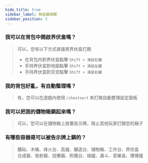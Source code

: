 ```yaml
---
hide_title: true
sidebar_label: 與容器相關
sidebar_position: 3
---
```


### **我可以在背包中開啟界伏盒嗎？**
> 可以，您有以下方式直接將界伏盒打開
> - 在背包內對界伏盒點擊 `Shift + 滑鼠右鍵`
> - 手持界伏盒對地面點擊 `Shift + 滑鼠左鍵`
> - 手持界伏盒對天空點擊 `Shift + 滑鼠右鍵`

### **我的背包好亂，有自動整理嗎？**
> 有，您可以在遊戲內使用 `/chestsort` 來打開自動整理設定面板

### **我可以把我的儲物箱鎖起來嗎？**
> 可以，您可以在儲物箱上放置告示牌，阻止其他玩家打開您的箱子

### **有哪些容器是可以被告示牌上鎖的？**
> 鐵砧、木桶、烽火台、高爐、釀造台、儲物箱、工作台、界伏盒  
> 合成器、發射器、投擲器、附魔台、熔爐、漏斗、音樂盒、煙燻爐